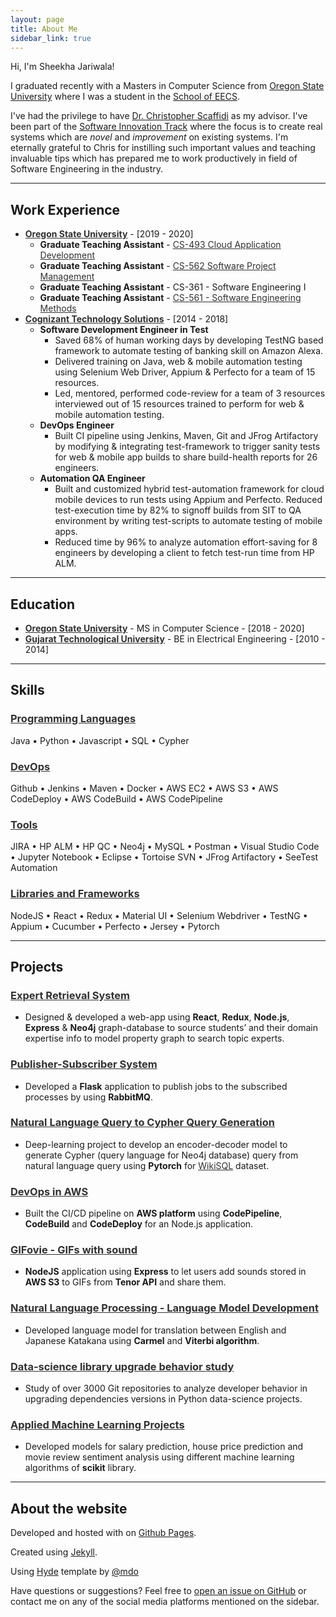 ```yaml
---
layout: page
title: About Me
sidebar_link: true
---
```


Hi, I'm Sheekha Jariwala! 

I graduated recently with a Masters in Computer Science from [Oregon State University](https://oregonstate.edu/ "Home page of Oregon State University") where I was a student in the [School of EECS](https://eecs.oregonstate.edu/ "Home page of School of EECS at Oregon State University"). 

I've had the privilege to have [Dr. Christopher Scaffidi](https://eecs.oregonstate.edu/people/scaffidi-christopher) as my advisor. I've been part of the [Software Innovation Track](https://eecs.oregonstate.edu/future-students/graduate/ms-cs-innovation) where the focus is to create real systems which are *novel* and *improvement* on existing systems. I'm eternally grateful to Chris for instilling such important values and teaching invaluable tips which has prepared me to work productively in field of Software Engineering in the industry. 

---

## Work Experience
* <a href="https://oregonstate.edu/" title="Home page of Oregon State University" style="text-decoration:underline;color:#313131;font-weight:bold" target="_blank">Oregon State University</a> - [2019 - 2020]
  - **Graduate Teaching Assistant** - <a href="https://canvas.oregonstate.edu/courses/1764544/assignments/syllabus" title="Home page for CS-493" style="text-decoration:underline;color:#313131" target="_blank">CS-493 Cloud Application Development</a>
  - **Graduate Teaching Assistant** - <a href="http://web.engr.oregonstate.edu/~scaffidc/courses/cs562/index.shtml" title="Home page for CS-562" style="text-decoration:underline;color:#313131" target="_blank">CS-562 Software Project Management</a>
  - **Graduate Teaching Assistant** - CS-361 - Software Engineering I
  - **Graduate Teaching Assistant** - <a href="http://web.engr.oregonstate.edu/~scaffidc/courses/cs561/index.shtml" title="Home page for CS-561" style="text-decoration:underline;color:#313131" target="_blank">CS-561 - Software Engineering Methods</a>
* <a href="https://www.cognizant.com/" title="Home page of Cognizant Technology Solutions" style="text-decoration:underline;color:#313131;font-weight:bold" target="_blank">Cognizant Technology Solutions</a> - [2014 - 2018]
  - **Software Development Engineer in Test**
    + Saved 68% of human working days by developing TestNG based framework to automate testing of banking skill on Amazon Alexa. 
    + Delivered training on Java, web & mobile automation testing using Selenium Web Driver, Appium & Perfecto for a team of 15 resources. 
    + Led, mentored, performed code-review for a team of 3 resources interviewed out of 15 resources trained to perform for web & mobile automation testing.
  - **DevOps Engineer**
    + Built CI pipeline using Jenkins, Maven, Git and JFrog Artifactory by modifying & integrating test-framework to trigger sanity tests for web & mobile app builds to share build-health reports for 26 engineers. 
  - **Automation QA Engineer**
    + Built and customized hybrid test-automation framework for cloud mobile devices to run tests using Appium and Perfecto. Reduced test-execution time by 82% to signoff builds from SIT to QA environment by writing test-scripts to automate testing of mobile apps. 
    + Reduced time by 96% to analyze automation effort-saving for 8 engineers by developing a client to fetch test-run time from HP ALM.

---

## Education
* <span style="text-decoration:underline;color:#313131;font-weight:bold">Oregon State University</span> - MS in Computer Science - [2018 - 2020]
* <span style="text-decoration:underline;color:#313131;font-weight:bold">Gujarat Technological University</span> - BE in Electrical Engineering - [2010 - 2014]

---

## Skills
### <span style="text-decoration:underline;color:#313131;font-weight:bold">Programming Languages</span>
Java • Python • Javascript • SQL • Cypher
### <span style="text-decoration:underline;color:#313131;font-weight:bold">DevOps</span>
Github • Jenkins • Maven • Docker • AWS EC2 • AWS S3 • AWS CodeDeploy • AWS CodeBuild • AWS CodePipeline
### <span style="text-decoration:underline;color:#313131;font-weight:bold">Tools</span>
JIRA • HP ALM • HP QC • Neo4j • MySQL • Postman • Visual Studio Code • Jupyter Notebook • Eclipse • Tortoise SVN • JFrog Artifactory • SeeTest Automation 
### <span style="text-decoration:underline;color:#313131;font-weight:bold">Libraries and Frameworks</span>
NodeJS • React • Redux • Material UI • Selenium Webdriver • TestNG • Appium • Cucumber • Perfecto • Jersey • Pytorch

---

## Projects
### <a title="View code on Github" target="_blank" style="text-decoration:underline;color:#313131"> Expert Retrieval System </a>
* Designed & developed a web-app using **React**, **Redux**, **Node.js**, **Express** & **Neo4j** graph-database to source students’ and their domain expertise info to model property graph to search topic experts. 

### <a href="https://github.com/SheekhaJ/rabbitmq-sample" title="View code on Github" target="_blank" style="text-decoration:underline;color:#313131">Publisher-Subscriber System</a>
* Developed a **Flask** application to publish jobs to the subscribed processes by using **RabbitMQ**.

### <a href="https://github.com/SheekhaJ/CS535_final_project" title="View on Github" target="_blank" style="text-decoration:underline;color:#313131"> Natural Language Query to Cypher Query Generation </a>
* Deep-learning project to develop an encoder-decoder model to generate Cypher (query language for Neo4j database) query from natural language query using **Pytorch** for <a href="https://github.com/salesforce/WikiSQL" style="text-decoration:underline;color:#313131">WikiSQL</a> dataset. 

### <a title="View code on Github" target="_blank" style="text-decoration:underline;color:#313131"> DevOps in AWS </a>
* Built the CI/CD pipeline on **AWS platform** using **CodePipeline**, **CodeBuild** and **CodeDeploy** for an Node.js application. 

### <a href="https://github.com/SheekhaJ/Gifovie" title="View on Github" target="_blank" style="text-decoration:underline;color:#313131">  GIFovie - GIFs with sound </a>
* **NodeJS** application using **Express** to let users add sounds stored in **AWS S3** to GIFs from **Tenor API** and share them.

### <a href="https://github.com/SheekhaJ/CS-539-NaturalLanguageProcessing" title="View on Github" target="_blank" style="text-decoration:underline;color:#313131"> Natural Language Processing - Language Model Development </a>
* Developed language model for translation between English and Japanese Katakana using **Carmel** and **Viterbi algorithm**.

### <a title="View code on Github" target="_blank" style="text-decoration:underline;color:#313131"> Data-science library upgrade behavior study </a>
* Study of over 3000 Git repositories to analyze developer behavior in upgrading dependencies versions in Python data-science projects.

### <a href="https://github.com/SheekhaJ/CS519AppliedMachineLearning" title="View on Github"  target="_blank" style="text-decoration:underline;color:#313131">  Applied Machine Learning Projects </a>
* Developed models for salary prediction, house price prediction and movie review sentiment analysis using different machine learning algorithms of **scikit** library.

---

## About the website
Developed and hosted with <i class="fas fa-heart"></i> on [Github Pages](https://pages.github.com/). 

Created using [Jekyll](http://jekyllrb.com/). 

Using [Hyde](http://hyde.getpoole.com/) template by [@mdo](https://twitter.com/mdo)

Have questions or suggestions? Feel free to [open an issue on GitHub](https://github.com/SheekhaJ.github.io/issues/new) or contact me on any of the social media platforms mentioned on the sidebar.

<!-- <a class="twitter-timeline" data-width="480" data-height="640" data-theme="dark" href="https://twitter.com/ShikhaJariwla?ref_src=twsrc%5Etfw">Tweets by ShikhaJariwla</a> <script async src="https://platform.twitter.com/widgets.js" charset="utf-8"></script> -->